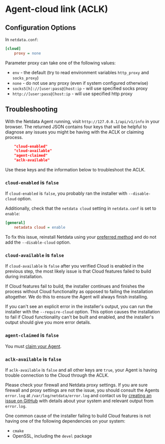 <!--
---
title: "Agent-cloud link (ACLK)"
custom_edit_url: https://github.com/netdata/netdata/edit/master/aclk/README.md
---
-->

# Agent-cloud link (ACLK)


## Configuration Options

In `netdata.conf`:

```ini
[cloud]
    proxy = none
```

Parameter proxy can take one of the following values:

- `env` - the default (try to read environment variables `http_proxy` and `socks_proxy`)
- `none` - do not use any proxy (even if system configured otherwise)
- `socks5[h]://[user:pass@]host:ip` - will use specified socks proxy
- `http://[user:pass@]host:ip` - will use specified http proxy


## Troubleshooting

With the Netdata Agent running, visit `http://127.0.0.1/api/v1/info` in your browser. The returned JSON contains four
keys that will be helpful to diagnose any issues you might be having with the ACLK or claiming process.

```json
	"cloud-enabled"
	"cloud-available"
	"agent-claimed"
	"aclk-available"
```

Use these keys and the information below to troubleshoot the ACLK.

### `cloud-enabled` is `false`

If `cloud-enabled` is `false`, you probably ran the installer with `--disable-cloud` option.

Additionally, check that the `netdata cloud` setting in `netdata.conf` is set to `enable`:

```ini
[general]
    netadata cloud = enable
```

To fix this issue, reinstall Netdata using your [preferred method](../packaging/installer/README.md) and do not add the
`--disable-cloud` option.

### `cloud-available` is `false`

If `cloud-available` is `false` after you verified Cloud is enabled in the previous step, the most likely issue is that
Cloud features failed to build during installation.

If Cloud features fail to build, the installer continues and finishes the process without Cloud functionality as opposed
to failing the installation altogether. We do this to ensure the Agent will always finish installing.

If you can't see an explicit error in the installer's output, you can run the installer with the `--require-cloud`
option. This option causes the installation to fail if Cloud functionality can't be built and enabled, and the
installer's output should give you more error details.

### `agent-claimed` is `false`

You must [claim your Agent](../claim/README.md).

### `aclk-available` is `false`

If `aclk-available` is `false` and all other keys are `true`, your Agent is having trouble connection to the Cloud
through the ACLK.

Please check your firewall and Netdata proxy settings. If you are sure firewall and proxy settings are not the issue,
you should consult the Agents `error.log` at `/var/log/netdata/error.log` and contact us by [creating an issue on
GitHub](https://github.com/netdata/netdata/issues/new?labels=bug%2C+needs+triage%2C+ACLK&template=bug_report.md&title=The+installer+failed+to+prepare+the+required+dependencies+for+Netdata+Cloud+functionality) with details about your system and relevant output from `error.log`.

One common cause of the installer failing to build Cloud features is not having one of the following dependencies on your system:

-   `cmake`
-   OpenSSL, including the `devel` package
